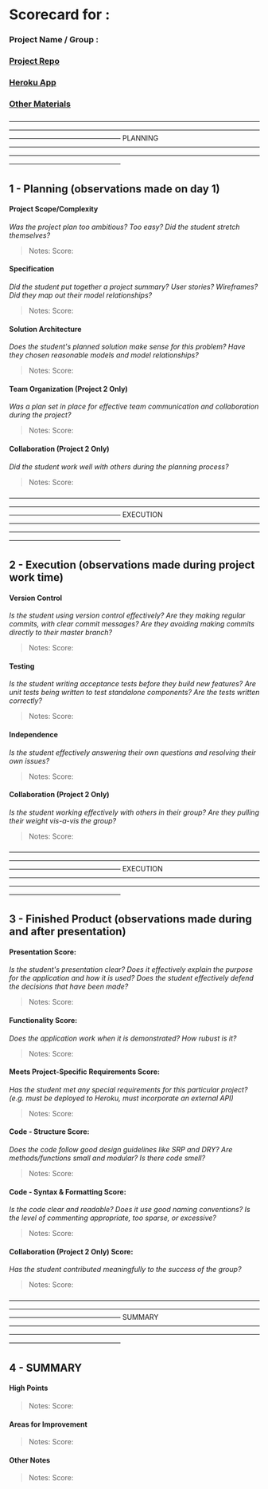 # Scorecard for :
### Project Name / Group :
### [Project Repo]()
### [Heroku App]()
### [Other Materials]()

————————————————————————————————————————————————————————————————————————————————————————
                                    PLANNING
————————————————————————————————————————————————————————————————————————————————————————

## 1 - Planning (observations made on day 1)
#### Project Scope/Complexity
*Was the project plan too ambitious? Too easy? Did the student stretch themselves?*
> Notes:
> Score:


#### Specification
*Did the student put together a project summary? User stories? Wireframes? Did they map out their model relationships?*

> Notes:
> Score:

#### Solution Architecture
*Does the student's planned solution make sense for this problem? Have they chosen reasonable models and model relationships?*

> Notes:
> Score:

#### Team Organization (Project 2 Only)
*Was a plan set in place for effective team communication and collaboration during the project?*

> Notes:
> Score:

#### Collaboration (Project 2 Only)
*Did the student work well with others during the planning process?*

> Notes:
> Score:

————————————————————————————————————————————————————————————————————————————————————————
                                    EXECUTION
————————————————————————————————————————————————————————————————————————————————————————

## 2 - Execution (observations made during project work time)
#### Version Control
*Is the student using version control effectively? Are they making regular commits, with clear commit messages? Are they avoiding making commits directly to their master branch?*

> Notes:
> Score:

#### Testing
*Is the student writing acceptance tests before they build new features? Are unit tests being written to test standalone components? Are the tests written correctly?*

> Notes:
> Score:

#### Independence
*Is the student effectively answering their own questions and resolving their own issues?*

> Notes:
> Score:

#### Collaboration (Project 2 Only)
*Is the student working effectively with others in their group? Are they pulling their weight vis-a-vis the group?*

> Notes:
> Score:

————————————————————————————————————————————————————————————————————————————————————————
                                    EXECUTION
————————————————————————————————————————————————————————————————————————————————————————

## 3 - Finished Product (observations made during and after presentation)
#### Presentation Score:
*Is the student's presentation clear? Does it effectively explain the purpose for the application and how it is used? Does the student effectively defend the decisions that have been made?*

> Notes:
> Score:

#### Functionality Score:
*Does the application work when it is demonstrated? How rubust is it?*

> Notes:
> Score:

#### Meets Project-Specific Requirements Score:
*Has the student met any special requirements for this particular project? (e.g. must be deployed to Heroku, must incorporate an external API)*

> Notes:
> Score:

#### Code - Structure Score:
*Does the code follow good design guidelines like SRP and DRY? Are methods/functions small and modular? Is there code smell?*

> Notes:
> Score:

#### Code - Syntax & Formatting Score:
*Is the code clear and readable? Does it use good naming conventions? Is the level of commenting appropriate, too sparse, or excessive?*

> Notes:
> Score:

#### Collaboration (Project 2 Only) Score:
*Has the student contributed meaningfully to the success of the group?*

> Notes:
> Score:

————————————————————————————————————————————————————————————————————————————————————————
                                    SUMMARY
————————————————————————————————————————————————————————————————————————————————————————

## 4 - SUMMARY
#### High Points

> Notes:
> Score:

#### Areas for Improvement

> Notes:
> Score:

#### Other Notes

> Notes:
> Score:

